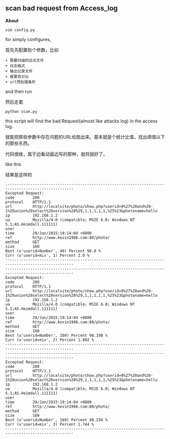 ## scan bad request from Access_log ##

**About**
 
```
vim config.py
```

for simply configures, 

首先先配置些个参数，比如

	+ 需要扫描的日志文件
	+ 日志格式
	+ 输出记录文件
	+ 报警百分比
	+ url预处理条件

 
 and then run
 
 然后走着
 
```
python scan.py
```

this script will find the bad Request(almost like attacks log) in the access log.

就能把那些参数中存在问题的URL给跑出来。基本就是个统计比值，找出阈值以下的那些东西。

代码很挫，属于边看动画边写的那种，就将就好了。


like this

结果是这样的

```
----------------------------------------------------------------------------------------------------
Excepted Request:
code    	200
protocol	HTTP/1.1
url     	http://localsite/photo/show.php?userid=9%27%20and%20-1%20union%20select%20version%28%29,1,1,1,1,1,%25%23&photoname=hello
ip      	192.168.1.2
ua      	Mozilla/4.0 (compatible; MSIE 6.0; Windows NT 5.1;AS.Heimdall.111111)
user    	-
time    	29/Jan/2015:19:14:04 +0800
ref     	http://www.kevin1986.com:80/photo/
method  	GET
size    	160
Best (u'userid=Number', 49) Percent 98.0 %
Curr (u'userid=mix', 1) Percent 2.0 %
----------------------------------------------------------------------------------------------------
----------------------------------------------------------------------------------------------------
Excepted Request:
code    	200
protocol	HTTP/1.1
url     	http://localsite/photo/show.php?userid=9%27%20and%20-1%20union%20select%20version%28%29,1,1,1,1,1,%25%23&photoname=hello
ip      	192.168.1.2
ua      	Mozilla/4.0 (compatible; MSIE 6.0; Windows NT 5.1;AS.Heimdall.111111)
user    	-
time    	29/Jan/2015:19:14:04 +0800
ref     	http://www.kevin1986.com:80/photo/
method  	GET
size    	160
Best (u'userid=Number', 109) Percent 98.198 %
Curr (u'userid=mix', 2) Percent 1.802 %
----------------------------------------------------------------------------------------------------
----------------------------------------------------------------------------------------------------
Excepted Request:
code    	200
protocol	HTTP/1.1
url     	http://localsite/photo/show.php?userid=9%27%20and%20-1%20union%20select%20version%28%29,1,1,1,1,1,%25%23&photoname=hello
ip      	192.168.1.2
ua      	Mozilla/4.0 (compatible; MSIE 6.0; Windows NT 5.1;AS.Heimdall.111111)
user    	-
time    	29/Jan/2015:19:14:04 +0800
ref     	http://www.kevin1986.com:80/photo/
method  	GET
size    	160
Best (u'userid=Number', 169) Percent 98.256 %
Curr (u'userid=mix', 3) Percent 1.744 %
----------------------------------------------------------------------------------------------------
```